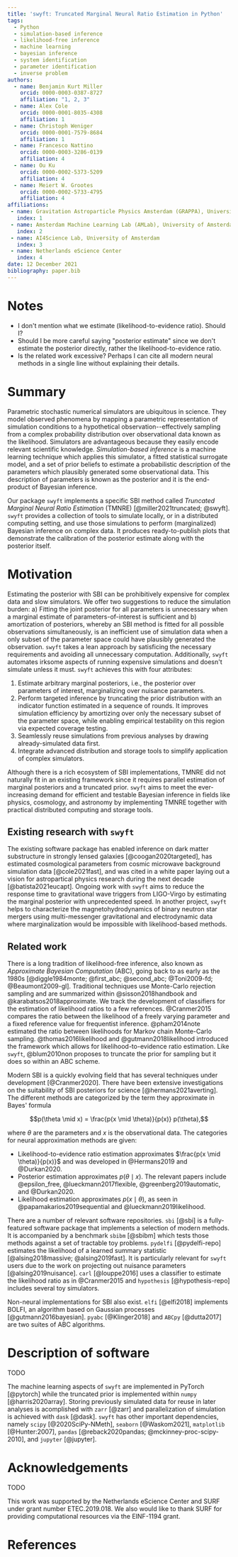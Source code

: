 ```yaml
---
title: 'swyft: Truncated Marginal Neural Ratio Estimation in Python'
tags:
  - Python
  - simulation-based inference
  - likelihood-free inference
  - machine learning
  - bayesian inference
  - system identification
  - parameter identification
  - inverse problem
authors:
  - name: Benjamin Kurt Miller
    orcid: 0000-0003-0387-8727
    affiliation: "1, 2, 3"
  - name: Alex Cole
    orcid: 0000-0001-8035-4308
    affiliation: 1
  - name: Christoph Weniger
    orcid: 0000-0001-7579-8684
    affiliation: 1
  - name: Francesco Nattino
    orcid: 0000-0003-3286-0139
    affiliation: 4
  - name: Ou Ku
    orcid: 0000-0002-5373-5209
    affiliation: 4
  - name: Meiert W. Grootes
    orcid: 0000-0002-5733-4795
    affiliation: 4
affiliations:
 - name: Gravitation Astroparticle Physics Amsterdam (GRAPPA), University of Amsterdam
   index: 1
 - name: Amsterdam Machine Learning Lab (AMLab), University of Amsterdam
   index: 2
 - name: AI4Science Lab, University of Amsterdam
   index: 3
 - name: Netherlands eScience Center
   index: 4
date: 12 December 2021
bibliography: paper.bib
---
```


# Notes
- I don't mention what we estimate (likelihood-to-evidence ratio). Should I?
- Should I be more careful saying "posterior estimate" since we don't estimate the posterior directly, rather the likelihood-to-evidence ratio.
- Is the related work excessive? Perhaps I can cite all modern neural methods in a single line without explaining their details.

# Summary
Parametric stochastic numerical simulators are ubiquitous in science. They model observed phenomena by mapping a parametric representation of simulation conditions to a hypothetical observation--effectively sampling from a complex probability distribution over observational data known as the likelihood. Simulators are advantageous because they easily encode relevant scientific knowledge. *Simulation-based inference* is a machine learning technique which applies this simulator, a fitted statistical surrogate model, and a set of prior beliefs to estimate a probabilistic description of the parameters which plausibly generated some observational data. This description of parameters is known as the posterior and it is the end-product of Bayesian inference.


Our package `swyft` implements a specific SBI method called *Truncated Marginal Neural Ratio Estimation* (TMNRE) [@miller2021truncated; @swyft]. `swyft` provides a collection of tools to simulate locally, or in a distributed computing setting, and use those simulations to perform (marginalized) Bayesian inference on complex data. It produces ready-to-publish plots that demonstrate the calibration of the posterior estimate along with the posterior itself.


# Motivation
Estimating the posterior with SBI can be prohibitively expensive for complex data and slow simulators. We offer two suggestions to reduce the simulation burden: a) Fitting the joint posterior for all parameters is unnecessary when a marginal estimate of parameters-of-interest is sufficient and b) amortization of posteriors, whereby an SBI method is fitted for all possible observations simultaneously, is an inefficient use of simulation data when a only subset of the parameter space could have plausibly generated the observation. `swyft` takes a lean approach by satisficing the necessary requirements and avoiding all unnecessary computation. Additionally, `swyft` automates irksome aspects of running expensive simulations and doesn't simulate unless it must. `swyft` achieves this with four attributes:
1. Estimate arbitrary marginal posteriors, i.e., the posterior over parameters of interest, marginalizing over nuisance parameters.
2. Perform targeted inference by truncating the prior distribution with an indicator function estimated in a sequence of rounds. It improves simulation efficiency by amortizing over only the necessary subset of the parameter space, while enabling empirical testability on this region via expected coverage testing.
3. Seamlessly reuse simulations from previous analyses by drawing already-simulated data first.
4. Integrate advanced distribution and storage tools to simplify application of complex simulators.

Although there is a rich ecosystem of SBI implementations, TMNRE did not naturally fit in an existing framework since it requires parallel estimation of marginal posteriors and a truncated prior. `swyft` aims to meet the ever-increasing demand for efficient and testable Bayesian inference in fields like physics, cosmology, and astronomy by implementing TMNRE together with practical distributed computing and storage tools.

## Existing research with `swyft`
The existing software package has enabled inference on dark matter substructure in strongly lensed galaxies [@coogan2020targeted], has estimated cosmological parameters from cosmic microwave background simulation data [@cole2021fast], and was cited in a white paper laying out a vision for astropartical physics research during the next decade [@batista2021eucapt]. Ongoing work with `swyft` aims to reduce the response time to gravitational wave triggers from LIGO-Virgo by estimating the marginal posterior with unprecedented speed. In another project, `swyft` helps to characterize the magnetohydrodynamics of binary neutron star mergers using multi-messenger gravitational and electrodynamic data where marginalization would be impossible with likelihood-based methods.

## Related work
There is a long tradition of likelihood-free inference, also known as *Approximate Bayesian Computation* (ABC), going back to as early as the 1980s [@diggle1984monte; @first_abc; @second_abc; @Toni2009-fd; @Beaumont2009-gl]. Traditional techniques use Monte-Carlo rejection sampling and are summarized within @sisson2018handbook and @karabatsos2018approximate. We track the development of classifiers for the estimation of likelihood ratios to a few references. @Cranmer2015 compares the ratio between the likelihood of a freely varying parameter and a fixed reference value for frequentist inference. @pham2014note estimated the ratio between likelihoods for Markov chain Monte-Carlo sampling. @thomas2016likelihood and @gutmann2018likelihood introduced the framework which allows for likelihood-to-evidence ratio estimation. Like `swyft`, @blum2010non proposes to truncate the prior for sampling but it does so within an ABC scheme.

Modern SBI is a quickly evolving field that has several techniques under development [@Cranmer2020]. There have been extensive investigations on the suitability of SBI posteriors for science [@hermans2021averting]. The different methods are categorized by the term they approximate in Bayes' formula

$$p(\theta \mid x) = \frac{p(x \mid \theta)}{p(x)} p(\theta),$$

where $\theta$ are the parameters and $x$ is the observational data. The categories for neural approximation methods are given:

- Likelihood-to-evidence ratio estimation approximates $\frac{p(x \mid \theta)}{p(x)}$ and was developed in @Hermans2019 and @Durkan2020.
- Posterior estimation approximates $p(\theta \mid x)$. The relevant papers include @epsilon_free, @lueckmann2017flexible, @greenberg2019automatic, and @Durkan2020.
- Likelihood estimation approximates $p(x \mid \theta)$, as seen in @papamakarios2019sequential and @lueckmann2019likelihood.

There are a number of relevant software repositories. `sbi` [@sbi] is a fully-featured software package that implements a selection of modern methods. It is accompanied by a benchmark `sbibm` [@sbibm] which tests those methods against a set of tractable toy problems. `pydelfi` [@pydelfi-repo] estimates the likelihood of a learned summary statistic [@alsing2018massive; @alsing2019fast]. It is particularly relevant for `swyft` users due to the work on projecting out nuisance parameters [@alsing2019nuisance]. `carl` [@louppe2016] uses a classifier to estimate the likelihood ratio as in @Cranmer2015 and `hypothesis` [@hypothesis-repo] includes several toy simulators.

Non-neural implementations for SBI also exist. `elfi` [@elfi2018] implements BOLFI, an algorithm based on Gaussian processes [@gutmann2016bayesian]. `pyabc` [@Klinger2018] and `ABCpy` [@dutta2017] are two suites of ABC algorithms.


# Description of software
TODO

The machine learning aspects of `swyft` are implemented in PyTorch [@pytorch] while the truncated prior is implemented within `numpy` [@harris2020array]. Storing previously simulated data for reuse in later analyses is acomplished with `zarr` [@zarr] and parallelization of simulation is achieved with `dask` [@dask]. `swyft` has other important dependencies, namely `scipy` [@2020SciPy-NMeth], `seaborn` [@Waskom2021], `matplotlib` [@Hunter:2007], `pandas` [@reback2020pandas; @mckinney-proc-scipy-2010], and `jupyter` [@jupyter].

# Acknowledgements
TODO

This work was supported by the Netherlands eScience Center and SURF under grant number ETEC.2019.018. We also would like to thank SURF for providing computational resources via the EINF-1194 grant.


# References
